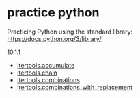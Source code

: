 # practice python

Practicing Python using the standard library:   https://docs.python.org/3/library/

10.1.1

- [itertools.accumulate](https://github.com/liamcryan/practice-python/blob/master/standard_library/10_functional_programming_modules/1_itertools/accumulate.ipynb)
- [itertools.chain](https://github.com/liamcryan/practice-python/blob/master/standard_library/10_functional_programming_modules/1_itertools/chain.ipynb)
- [itertools.combinations](https://github.com/liamcryan/practice-python/blob/master/standard_library/10_functional_programming_modules/1_itertools/combinations.ipynb)
- [itertools.combinations_with_replacement](https://github.com/liamcryan/practice-python/blob/master/standard_library/10_functional_programming_modules/1_itertools/combinations_with_replacement.ipynb)

